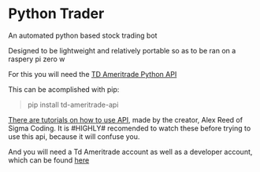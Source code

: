 # Python Trader
An automated python based stock trading bot

Designed to be lightweight and relatively portable so as to be ran on a raspery pi zero w

For this you will need the [TD Ameritrade Python API](https://github.com/areed1192/td-ameritrade-api)

This can be acomplished with pip:
> pip install td-ameritrade-api

[There are tutorials on how to use API](https://www.youtube.com/watch?v=qJ94sSyPGBw&ab_channel=SigmaCoding), made by the creator, Alex Reed of Sigma Coding. It is #HIGHLY# recomended to watch these before trying to use this api, because it will confuse you.

And you will need a Td Ameritrade account as well as a developer account, which can be found [here](developer.tdameritrade.com)
